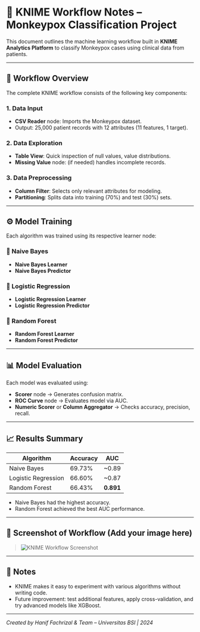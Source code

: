 # 🧠 KNIME Workflow Notes – Monkeypox Classification Project

This document outlines the machine learning workflow built in **KNIME Analytics Platform** to classify Monkeypox cases using clinical data from patients.

---

## 🧩 Workflow Overview

The complete KNIME workflow consists of the following key components:

### 1. **Data Input**
- **CSV Reader** node: Imports the Monkeypox dataset.
- Output: 25,000 patient records with 12 attributes (11 features, 1 target).

### 2. **Data Exploration**
- **Table View**: Quick inspection of null values, value distributions.
- **Missing Value** node: (if needed) handles incomplete records.

### 3. **Data Preprocessing**
- **Column Filter**: Selects only relevant attributes for modeling.
- **Partitioning**: Splits data into training (70%) and test (30%) sets.

---

## ⚙️ Model Training

Each algorithm was trained using its respective learner node:

### 🔹 Naive Bayes
- **Naive Bayes Learner**
- **Naive Bayes Predictor**

### 🔹 Logistic Regression
- **Logistic Regression Learner**
- **Logistic Regression Predictor**

### 🔹 Random Forest
- **Random Forest Learner**
- **Random Forest Predictor**

---

## 📊 Model Evaluation

Each model was evaluated using:

- **Scorer** node → Generates confusion matrix.
- **ROC Curve** node → Evaluates model via AUC.
- **Numeric Scorer** or **Column Aggregator** → Checks accuracy, precision, recall.

---

## 📈 Results Summary

| Algorithm           | Accuracy | AUC     |
|---------------------|----------|---------|
| Naive Bayes         | 69.73%   | ~0.89   |
| Logistic Regression | 66.60%   | ~0.87   |
| Random Forest       | 66.43%   | **0.891**

- Naive Bayes had the highest accuracy.
- Random Forest achieved the best AUC performance.

---

## 📌 Screenshot of Workflow (Add your image here)

> ![KNIME Workflow Screenshot](../results/knime_workflow_screenshot.png)

---

## 💬 Notes
- KNIME makes it easy to experiment with various algorithms without writing code.
- Future improvement: test additional features, apply cross-validation, and try advanced models like XGBoost.

---

*Created by Hanif Fachrizal & Team – Universitas BSI | 2024*

